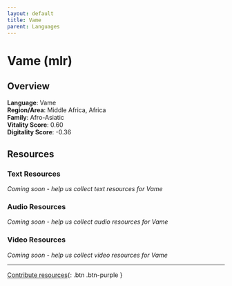 ```yaml
---
layout: default
title: Vame
parent: Languages
---
```


# Vame (mlr)

## Overview

**Language**: Vame  
**Region/Area**: Middle Africa, Africa  
**Family**: Afro-Asiatic  
**Vitality Score**: 0.60  
**Digitality Score**: -0.36  

## Resources

### Text Resources
*Coming soon - help us collect text resources for Vame*

### Audio Resources
*Coming soon - help us collect audio resources for Vame*

### Video Resources
*Coming soon - help us collect video resources for Vame*

---

[Contribute resources](https://fairtrain.github.io/){: .btn .btn-purple }
